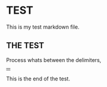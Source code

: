 # TEST

This is my test markdown file.

## THE TEST

Process whats between the delimiters,

<table style="font-size:.8em">
  <tr>
  </tr>
  <tr>
    <td align="left" valign="top">
    </td>
  </tr>
</table>

This is the end of the test.
